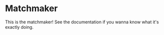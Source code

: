 # Matchmaker

This is the matchmaker! See the documentation if you wanna know what it's exactly doing.
